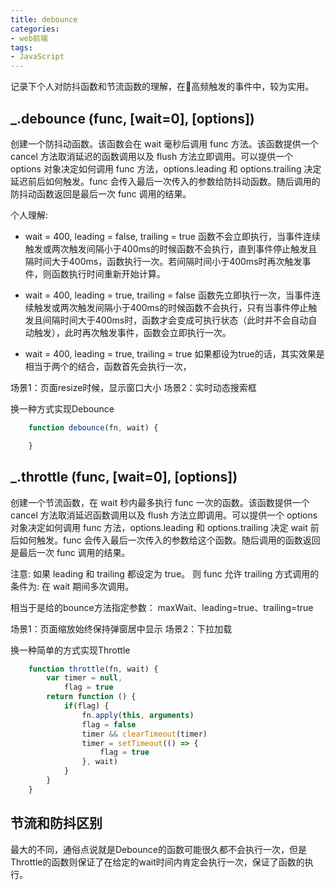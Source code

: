 ```yaml
---
title: debounce
categories:
- web前端
tags:
- JavaScript
---
```


记录下个人对防抖函数和节流函数的理解，在高频触发的事件中，较为实用。
 <!-- more -->
## _.debounce (func, [wait=0], [options])

创建一个防抖动函数。该函数会在 wait 毫秒后调用 func 方法。该函数提供一个 cancel 方法取消延迟的函数调用以及 flush 方法立即调用。可以提供一个 options 对象决定如何调用 func 方法，options.leading 和 options.trailing 决定延迟前后如何触发。func 会传入最后一次传入的参数给防抖动函数。随后调用的防抖动函数返回是最后一次 func 调用的结果。


个人理解:
* wait = 400, leading = false, trailing = true
函数不会立即执行，当事件连续触发或两次触发间隔小于400ms的时候函数不会执行，直到事件停止触发且隔时间大于400ms，函数执行一次。若间隔时间小于400ms时再次触发事件，则函数执行时间重新开始计算。

* wait = 400, leading = true, trailing = false
函数先立即执行一次，当事件连续触发或两次触发间隔小于400ms的时候函数不会执行，只有当事件停止触发且间隔时间大于400ms时，函数才会变成可执行状态（此时并不会自动自动触发），此时再次触发事件，函数会立即执行一次。
* wait = 400, leading = true, trailing = true
如果都设为true的话，其实效果是相当于两个的结合，函数首先会执行一次，

场景1：页面resize时候，显示窗口大小
场景2：实时动态搜索框

换一种方式实现Debounce
```javascript
    function debounce(fn, wait) {

    }
```


## _.throttle (func, [wait=0], [options])

创建一个节流函数，在 wait 秒内最多执行 func 一次的函数。该函数提供一个 cancel 方法取消延迟函数调用以及 flush 方法立即调用。可以提供一个 options 对象决定如何调用 func 方法，options.leading 和 options.trailing 决定 wait 前后如何触发。func 会传入最后一次传入的参数给这个函数。随后调用的函数返回是最后一次 func 调用的结果。

注意: 如果 leading 和 trailing 都设定为 true。 则 func 允许 trailing 方式调用的条件为: 在 wait 期间多次调用。

相当于是给的bounce方法指定参数： maxWait、leading=true、trailing=true

场景1：页面缩放始终保持弹窗居中显示
场景2：下拉加载

换一种简单的方式实现Throttle
```javascript
    function throttle(fn, wait) {
        var timer = null,
            flag = true
        return function () {
            if(flag) {
                fn.apply(this, arguments)
                flag = false
                timer && clearTimeout(timer)
                timer = setTimeout(() => {
                    flag = true
                }, wait)
            }
        }
    }
```
## 节流和防抖区别

最大的不同，通俗点说就是Debounce的函数可能很久都不会执行一次，但是Throttle的函数则保证了在给定的wait时间内肯定会执行一次，保证了函数的执行。